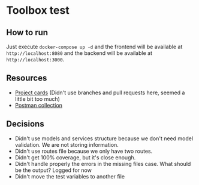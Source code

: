 # Toolbox test

## How to run

Just execute `docker-compose up -d` and the frontend will be available at `http://localhost:8080` and the backend will be available at `http://localhost:3000`.

## Resources

- [Project cards](https://www.example.com) (Didn't use branches and pull requests here, seemed a little bit too much)
- [Postman collection](https://app.getpostman.com/run-collection/26739489-170a7ed6-38dc-4620-93b7-8e0009fd3529?action=collection%2Ffork&source=rip_markdown&collection-url=entityId%3D26739489-170a7ed6-38dc-4620-93b7-8e0009fd3529%26entityType%3Dcollection%26workspaceId%3D83e43c2f-12cb-4379-b820-025a3c9c8e22)

## Decisions

- Didn't use models and services structure because we don't need model validation. We are not storing information.
- Didn't use routes file because we only have two routes.
- Didn't get 100% coverage, but it's close enough.
- Didn't handle properly the errors in the missing files case. What should be the output? Logged for now
- Didn't move the test variables to another file